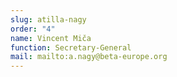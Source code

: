 ```yaml
---
slug: atilla-nagy
order: "4"
name: Vincent Miča
function: Secretary-General
mail: mailto:a.nagy@beta-europe.org
---
```

